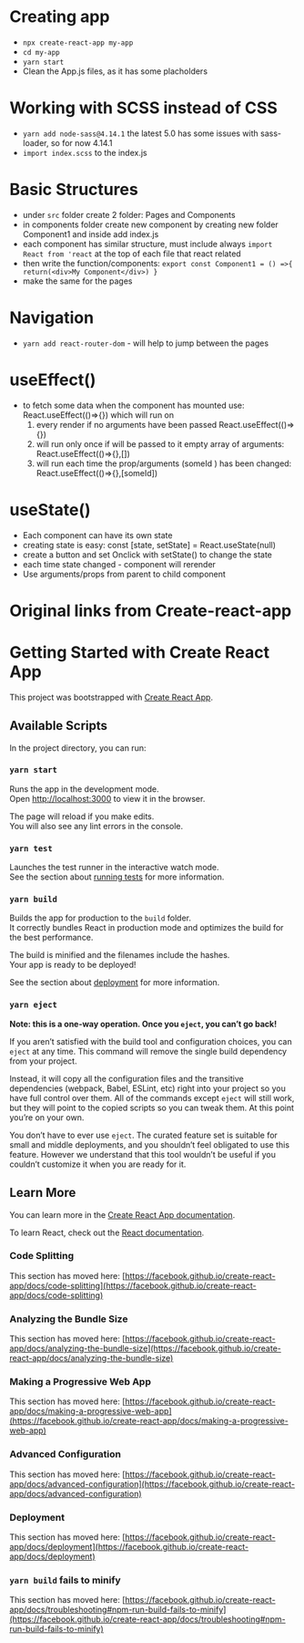 # Creating app
  - `npx create-react-app my-app`
  - `cd my-app`
  - `yarn start`
  - Clean the App.js files, as it has some placholders

# Working with SCSS instead of CSS
  - `yarn add node-sass@4.14.1` the latest 5.0 has some issues with sass-loader, so for now 4.14.1
  -  `import index.scss` to the index.js

# Basic Structures
  - under `src` folder create 2 folder: Pages and Components
  - in components folder create new component by creating new folder Component1 and inside add index.js
  - each component has similar structure, must include always `import React from 'react` at the top of each file that react related
  - then write the function/components:
    `export const Component1 = () =>{
      return(<div>My Component</div>)
    }`
  - make the same for the pages

# Navigation
  - `yarn add react-router-dom` - will help to jump between the pages

# useEffect()
- to fetch some data when the component has mounted use: React.useEffect(()=>{}) which will run on 
  1. every render if no arguments have been passed React.useEffect(()=>{}) 
  2. will run only once if will be passed to it empty array of arguments: React.useEffect(()=>{},[])
  3. will run each time the prop/arguments (someId ) has been changed: React.useEffect(()=>{},[someId])

# useState()
  - Each component can have its own state
  - creating state is easy: const [state, setState] = React.useState(null)
  - create a button and set Onclick with setState() to change the state
  - each time state changed - component will rerender
  - Use arguments/props from parent to child component <Componet items={someItems} />



# Original links from Create-react-app

# Getting Started with Create React App

This project was bootstrapped with [Create React App](https://github.com/facebook/create-react-app).

## Available Scripts

In the project directory, you can run:

### `yarn start`

Runs the app in the development mode.\
Open [http://localhost:3000](http://localhost:3000) to view it in the browser.

The page will reload if you make edits.\
You will also see any lint errors in the console.

### `yarn test`

Launches the test runner in the interactive watch mode.\
See the section about [running tests](https://facebook.github.io/create-react-app/docs/running-tests) for more information.

### `yarn build`

Builds the app for production to the `build` folder.\
It correctly bundles React in production mode and optimizes the build for the best performance.

The build is minified and the filenames include the hashes.\
Your app is ready to be deployed!

See the section about [deployment](https://facebook.github.io/create-react-app/docs/deployment) for more information.

### `yarn eject`

**Note: this is a one-way operation. Once you `eject`, you can’t go back!**

If you aren’t satisfied with the build tool and configuration choices, you can `eject` at any time. This command will remove the single build dependency from your project.

Instead, it will copy all the configuration files and the transitive dependencies (webpack, Babel, ESLint, etc) right into your project so you have full control over them. All of the commands except `eject` will still work, but they will point to the copied scripts so you can tweak them. At this point you’re on your own.

You don’t have to ever use `eject`. The curated feature set is suitable for small and middle deployments, and you shouldn’t feel obligated to use this feature. However we understand that this tool wouldn’t be useful if you couldn’t customize it when you are ready for it.

## Learn More

You can learn more in the [Create React App documentation](https://facebook.github.io/create-react-app/docs/getting-started).

To learn React, check out the [React documentation](https://reactjs.org/).

### Code Splitting

This section has moved here: [https://facebook.github.io/create-react-app/docs/code-splitting](https://facebook.github.io/create-react-app/docs/code-splitting)

### Analyzing the Bundle Size

This section has moved here: [https://facebook.github.io/create-react-app/docs/analyzing-the-bundle-size](https://facebook.github.io/create-react-app/docs/analyzing-the-bundle-size)

### Making a Progressive Web App

This section has moved here: [https://facebook.github.io/create-react-app/docs/making-a-progressive-web-app](https://facebook.github.io/create-react-app/docs/making-a-progressive-web-app)

### Advanced Configuration

This section has moved here: [https://facebook.github.io/create-react-app/docs/advanced-configuration](https://facebook.github.io/create-react-app/docs/advanced-configuration)

### Deployment

This section has moved here: [https://facebook.github.io/create-react-app/docs/deployment](https://facebook.github.io/create-react-app/docs/deployment)

### `yarn build` fails to minify

This section has moved here: [https://facebook.github.io/create-react-app/docs/troubleshooting#npm-run-build-fails-to-minify](https://facebook.github.io/create-react-app/docs/troubleshooting#npm-run-build-fails-to-minify)
